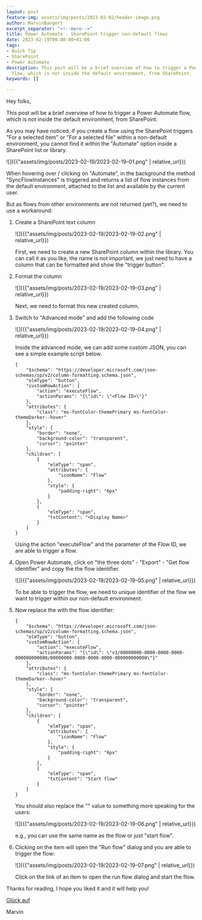 ```yaml
---
layout: post
feature-img: assets/img/posts/2023-02-02/header-image.png
author: MarvinBangert
excerpt_separator: "<!--more-->"
title: Power Automate - SharePoint trigger non-default flows
date: 2023-02-19T00:00:00+01:00
tags:
- Quick Tip
- SharePoint
- Power Automate
description: This post will be a brief overview of how to trigger a Power Automate
  flow, which is not inside the default environment, from SharePoint.
keywords: []

---
```

Hey folks,

This post will be a brief overview of how to trigger a Power Automate flow, which is not inside the default environment, from SharePoint.

<!--more-->

As you may have noticed, if you create a flow using the SharePoint triggers "For a selected item" or "For a selected file" within a non-default environment, you cannot find it within the "Automate" option inside a SharePoint list or library.

![]({{"assets/img/posts/2023-02-19/2023-02-19-01.png" | relative_url}})

When hovering over / clicking on "Automate", in the background the method "SyncFlowInstances" is triggered and returns a list of flow instances from the default environment, attached to the list and available by the current user.

But as flows from other environments are not returned (yet?), we need to use a workaround:

1. Create a SharePoint text column

    ![]({{"assets/img/posts/2023-02-19/2023-02-19-02.png" | relative_url}})
    
    First, we need to create a new SharePoint column within the library. You can call it as you like, the name is not important, we just need to have a column that can be formatted and show the "trigger button".
   
2. Format the column

    ![]({{"assets/img/posts/2023-02-19/2023-02-19-03.png" | relative_url}})
    
    Next, we need to format this new created column.
   
3. Switch to "Advanced mode" and add the following code

    ![]({{"assets/img/posts/2023-02-19/2023-02-19-04.png" | relative_url}})
    
    Inside the advanced mode, we can add some custom JSON, you can see a simple example script below.

       {
           "$schema": "https://developer.microsoft.com/json-schemas/sp/v2/column-formatting.schema.json",
           "elmType": "button",
           "customRowAction": {
               "action": "executeFlow",
               "actionParams": "{\"id\": \"<Flow ID>\"}"
           },
           "attributes": {
               "class": "ms-fontColor-themePrimary ms-fontColor-themeDarker--hover"
           },
           "style": {
               "border": "none",
               "background-color": "transparent",
               "cursor": "pointer"
           },
           "children": [
               {
                   "elmType": "span",
                   "attributes": {
                       "iconName": "Flow"
                   },
                   "style": {
                       "padding-right": "6px"
                   }
               },
               {
                   "elmType": "span",
                   "txtContent": "<Display Name>"
               }
           ]
       }

    Using the action "executeFlow" and the parameter of the Flow ID, we are able to trigger a flow.

4. Open Power Automate, click on "the three dots" - "Export" - "Get flow identifier" and copy the the flow identifier.

    ![]({{"assets/img/posts/2023-02-19/2023-02-19-05.png" | relative_url}})
    
    To be able to trigger the flow, we need to unique identifier of the flow we want to trigger within our non-default environment.
  
5. Now replace the <Flow ID> with the flow identifier:

       {
           "$schema": "https://developer.microsoft.com/json-schemas/sp/v2/column-formatting.schema.json",
           "elmType": "button",
           "customRowAction": {
               "action": "executeFlow",
               "actionParams": "{\"id\": \"v1/00000000-0000-0000-0000-000000000000/00000000-0000-0000-0000-000000000000\"}"
           },
           "attributes": {
               "class": "ms-fontColor-themePrimary ms-fontColor-themeDarker--hover"
           },
           "style": {
               "border": "none",
               "background-color": "transparent",
               "cursor": "pointer"
           },
           "children": [
               {
                   "elmType": "span",
                   "attributes": {
                       "iconName": "Flow"
                   },
                   "style": {
                       "padding-right": "6px"
                   }
               },
               {
                   "elmType": "span",
                   "txtContent": "Start flow"
               }
           ]
       }

    You should also replace the "<Display Name>" value to something more speaking for the users:

    ![]({{"assets/img/posts/2023-02-19/2023-02-19-06.png" | relative_url}})
  
    e.g., you can use the same name as the flow or just "start flow".

6. Clicking on the item will open the "Run flow" dialog and you are able to trigger the flow:
  
    ![]({{"assets/img/posts/2023-02-19/2023-02-19-07.png" | relative_url}})
  
    Click on the link of an item to open the run flow dialog and start the flow.


Thanks for reading, I hope you liked it and it will help you!

[Glück auf](https://en.wikipedia.org/wiki/Gl%C3%BCck_auf)

Marvin
